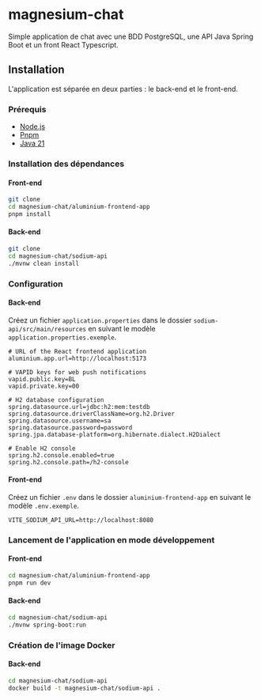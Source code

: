 # magnesium-chat

Simple application de chat avec une BDD PostgreSQL, une API Java Spring Boot et un front React Typescript.

## Installation

L'application est séparée en deux parties : le back-end et le front-end.

### Prérequis

- [Node.js](https://nodejs.org/en/)
- [Pnpm](https://pnpm.io/)
- [Java 21](https://www.oracle.com/java/technologies/javase-jdk21-downloads.html)

### Installation des dépendances

#### Front-end

```bash
git clone
cd magnesium-chat/aluminium-frontend-app
pnpm install
```

#### Back-end

```bash
git clone
cd magnesium-chat/sodium-api
./mvnw clean install
```

### Configuration

#### Back-end

Créez un fichier `application.properties` dans le dossier `sodium-api/src/main/resources` en suivant le modèle `application.properties.exemple`.

```properties
# URL of the React frontend application
aluminium.app.url=http://localhost:5173

# VAPID keys for web push notifications
vapid.public.key=BL
vapid.private.key=00

# H2 database configuration
spring.datasource.url=jdbc:h2:mem:testdb
spring.datasource.driverClassName=org.h2.Driver
spring.datasource.username=sa
spring.datasource.password=password
spring.jpa.database-platform=org.hibernate.dialect.H2Dialect

# Enable H2 console
spring.h2.console.enabled=true
spring.h2.console.path=/h2-console
```

#### Front-end

Créez un fichier `.env` dans le dossier `aluminium-frontend-app` en suivant le modèle `.env.exemple`.

```properties
VITE_SODIUM_API_URL=http://localhost:8080
```

### Lancement de l'application en mode développement

#### Front-end

```bash
cd magnesium-chat/aluminium-frontend-app
pnpm run dev
```

#### Back-end

```bash
cd magnesium-chat/sodium-api
./mvnw spring-boot:run
```

### Création de l'image Docker

#### Back-end

```bash
cd magnesium-chat/sodium-api
docker build -t magnesium-chat/sodium-api .
```
